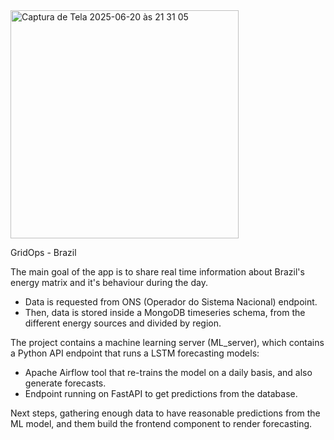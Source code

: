 <img width="365" alt="Captura de Tela 2025-06-20 às 21 31 05" src="https://github.com/user-attachments/assets/4809a49f-18ca-4169-84b5-5391fb40ae2d" />

GridOps - Brazil

The main goal of the app is to share real time information about Brazil's energy matrix and it's behaviour during the day. 

- Data is requested from ONS (Operador do Sistema Nacional) endpoint.
- Then, data is stored inside a MongoDB timeseries schema, from the different energy sources and divided by region.

The project contains a machine learning server (ML_server), which contains a Python API endpoint that runs a LSTM forecasting models:

- Apache Airflow tool that re-trains the model on a daily basis, and also generate forecasts.
- Endpoint running on FastAPI to get predictions from the database.

Next steps, gathering enough data to have reasonable predictions from the ML model, and them build the frontend component to render forecasting.

